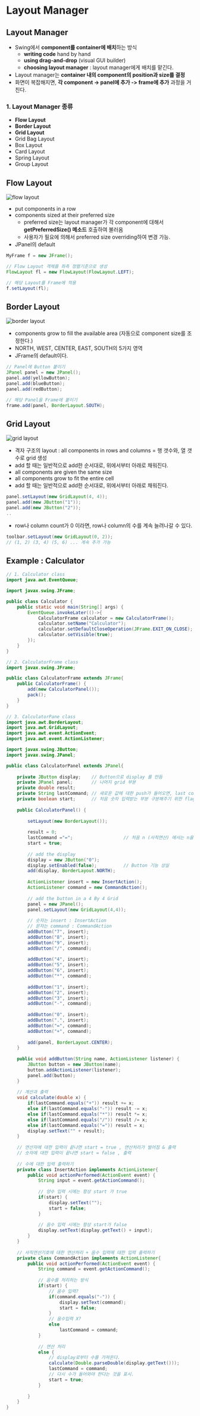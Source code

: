 # Layout Manager

## Layout Manager
  - Swing에서 **component를 container에 배치**하는 방식
    - **writing code** hand by hand
    - **using drag-and-drop** (visual GUI builder)
    - **choosing layout manager** : layout manager에게 배치를 맡긴다.
  - Layout manager는 **container 내의 component의 position과 size를 결정**
  - 화면이 복잡해지면, **각 component -> panel에 추가 -> frame에 추가** 과정을 거친다.

### 1. Layout Manager 종류
  - **Flow Layout**
  - **Border Layout**
  - **Grid Layout**
  - Grid Bag Layout
  - Box Layout
  - Card Layout
  - Spring Layout
  - Group Layout

## Flow Layout
![flow layout](https://user-images.githubusercontent.com/59442344/119921416-ee65ec00-bfa8-11eb-9f33-b59ad2146432.png)
  - put components in a row
  - components sized at their preferred size
    - preferred size는 layout manager가 각 component에 대해서 **getPreferredSize() 메소드** 호출하여 불러옴
    - 사용자가 필요에 의해서 preferred size overriding하여 변경 가능.
  - JPanel의 default

```java
MyFrame f = new JFrame();

// Flow Layout 객체를 좌측 정렬기준으로 생성
FlowLayout fl = new FlowLayout(FlowLayout.LEFT);

// 해당 Layout를 Frame에 적용
f.setLayout(fl);
```

## Border Layout
![border layout](https://user-images.githubusercontent.com/59442344/119921422-f02faf80-bfa8-11eb-9a56-5f40d656b23d.png)
  - components grow to fill the available area (자동으로 component size를 조정한다.)
  - NORTH, WEST, CENTER, EAST, SOUTH의 5가지 영역
  - JFrame의 default이다.

```java
// Panel에 Button 붙이기
JPanel panel = new JPanel();
panel.add(yellowButton);
panel.add(blueButton);
panel.add(redButton);

// 해당 Panel을 Frame에 붙이기
frame.add(panel, BorderLayout.SOUTH);
```

## Grid Layout
![grid layout](https://user-images.githubusercontent.com/59442344/119921419-eefe8280-bfa8-11eb-895c-1a69aa218fb7.png)
  - 격자 구조의 layout : all components in rows and columns = 행 갯수와, 열 갯수로 grid 생성
  - add 할 때는 일반적으로 add한 순서대로, 위에서부터 아래로 채워진다. 
  - all components are given the same size
  - all components grow to fit the entire cell
  - add 할 때는 일반적으로 add한 순서대로, 위에서부터 아래로 채워진다. 
```java
panel.setLayout(new GridLayout(4, 4));
panel.add(new JButton("1"));
panel.add(new JButton("2"));
..
```
  - row나 column count가 0 이라면, row나 column의 수를 계속 늘려나갈 수 있다.
```java
toolbar.setLayout(new GridLayout(0, 2));
// (1, 2) (3, 4) (5, 6) ... 계속 추가 가능
```

## Example : Calculator

```java
// 1. Calculator class
import java.awt.EventQueue;

import javax.swing.JFrame;

public class Calculator {
	public static void main(String[] args) {
		EventQueue.invokeLater(()->{
			CalculatorFrame calculator = new CalculatorFrame();
			calculator.setName("Calculator");
			calculator.setDefaultCloseOperation(JFrame.EXIT_ON_CLOSE);
			calculator.setVisible(true);
		});
	}
}

// 2. CalculatorFrame class
import javax.swing.JFrame;

public class CalculatorFrame extends JFrame{
	public CalculatorFrame() {
		add(new CalculatorPanel());
		pack();
	}
}

// 3. CalculatorPane class
import java.awt.BorderLayout;
import java.awt.GridLayout;
import java.awt.event.ActionEvent;
import java.awt.event.ActionListener;

import javax.swing.JButton;
import javax.swing.JPanel;

public class CalculatorPanel extends JPanel{
	
	private JButton display;	// Button으로 display 를 만듬
	private JPanel panel;		// 나머지 grid 부분
	private double result;
	private String lastCommand;	// 새로운 값에 대한 push가 들어오면, last command를 바탕으로 이전 값, 이후 값에 대한 계산 진행
	private boolean start;		// 처음 숫자 입력받는 부분 구분해주기 위한 flag
	
	public CalculatorPanel() {
		
		setLayout(new BorderLayout());
		
		result = 0;
		lastCommand ="=";					// 처음 n (사칙연산) 에서는 n을 그냥 보여주기로 함
		start = true;
		
		// add the display
		display = new JButton("0");
		display.setEnabled(false);			// Button 기능 상실
		add(display, BorderLayout.NORTH);
		
		ActionListener insert = new InsertAction();
		ActionListener command = new CommandAction(); 
		
		// add the button in a 4 By 4 Grid
		panel = new JPanel();
		panel.setLayout(new GridLayout(4,4));
		
		// 숫자는 insert : InsertAction
		// 문자는 command : CommandAction
		addButton("7", insert);
		addButton("8", insert);
		addButton("9", insert);
		addButton("/", command);
		
		addButton("4", insert);
		addButton("5", insert);
		addButton("6", insert);
		addButton("*", command);
		
		addButton("1", insert);
		addButton("2", insert);
		addButton("3", insert);
		addButton("-", command);
		
		addButton("0", insert);
		addButton(".", insert);
		addButton("=", command);
		addButton("+", command);
		
		add(panel, BorderLayout.CENTER);
	}
	
	public void addButton(String name, ActionListener listener) {
		JButton button = new JButton(name);
		button.addActionListener(listener);
		panel.add(button);		
	}
	
	// 계산과 출력
	void calculate(double x) {
		if(lastCommand.equals("+")) result += x;
		else if(lastCommand.equals("-")) result -= x;
		else if(lastCommand.equals("*")) result *= x;
		else if(lastCommand.equals("/")) result /= x;
		else if(lastCommand.equals("=")) result = x;
		display.setText("" + result);
	}
	
	// 연산자에 대한 입력이 끝나면 start = true , 연산처리가 벌어짐 & 출력
	// 숫자에 대한 입력이 끝나면 start = false , 출력
	
	// 수에 대한 입력 출력하기
	private class InsertAction implements ActionListener{
		public void actionPerformed(ActionEvent event) {
			String input = event.getActionCommand();
			
			// 양수 입력 시에는 항상 start 가 true
			if(start) {
				display.setText("");
				start = false;
			}
			
			// 음수 입력 시에는 항상 start가 false
			display.setText(display.getText() + input);
		}
	}
	
	// 사칙연산기호에 대한 연산처리 + 음수 입력에 대한 입력 출력하기
	private class CommandAction implements ActionListener{
		public void actionPerformed(ActionEvent event) {
			String command = event.getActionCommand();
			
			// 음수를 처리하는 방식
			if(start) {
				// 음수 입력?
				if(command.equals("-")) {
					display.setText(command);
					start = false;
				}
				// 움수입력 X?
				else
					lastCommand = command;
			}
			
			// 연산 처리
			else {
				// display로부터 수를 가져온다.
				calculate(Double.parseDouble(display.getText()));
				lastCommand = command;
				// 다시 수가 들어와야 한다는 것을 표시.
				start = true;
			}
			
		}
	}
}
```







